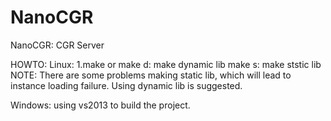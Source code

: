 # NanoCGR
NanoCGR: CGR Server

HOWTO:
Linux:
1.make or make d: make dynamic lib
  make s: make ststic lib
  NOTE: There are some problems making static lib, which will lead to
    instance loading failure. Using dynamic lib is suggested.

Windows: using vs2013 to build the project.

